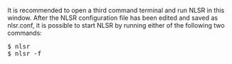 It is recommended to open a third command terminal and run NLSR in this window. After the NLSR configuration file has been edited and saved as nlsr.conf, it is possible to start NLSR by running either of the following two commands:
<pre>
$ nlsr
$ nlsr -f <configuration-file>
</pre>
